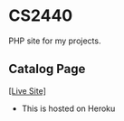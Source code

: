 # CS2440

PHP site for my projects.

## Catalog Page

[[Live Site]](https://lucianoremes2440.herokuapp.com/catalog/)

- This is hosted on Heroku

